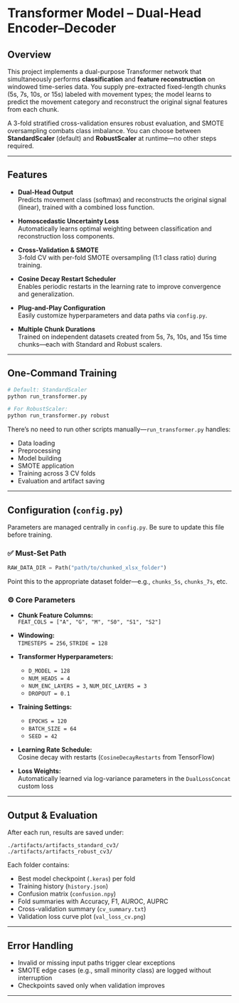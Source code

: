 # Transformer Model – Dual-Head Encoder–Decoder

## Overview

This project implements a dual-purpose Transformer network that simultaneously performs **classification** and **feature reconstruction** on windowed time-series data. You supply pre-extracted fixed-length chunks (5s, 7s, 10s, or 15s) labeled with movement types; the model learns to predict the movement category and reconstruct the original signal features from each chunk.

A 3-fold stratified cross-validation ensures robust evaluation, and SMOTE oversampling combats class imbalance. You can choose between **StandardScaler** (default) and **RobustScaler** at runtime—no other steps required.

---

## Features

- **Dual-Head Output**  
  Predicts movement class (softmax) and reconstructs the original signal (linear), trained with a combined loss function.

- **Homoscedastic Uncertainty Loss**  
  Automatically learns optimal weighting between classification and reconstruction loss components.

- **Cross-Validation & SMOTE**  
  3-fold CV with per-fold SMOTE oversampling (1:1 class ratio) during training.

- **Cosine Decay Restart Scheduler**  
  Enables periodic restarts in the learning rate to improve convergence and generalization.

- **Plug-and-Play Configuration**  
  Easily customize hyperparameters and data paths via `config.py`.

- **Multiple Chunk Durations**  
  Trained on independent datasets created from 5s, 7s, 10s, and 15s time chunks—each with Standard and Robust scalers.

---

## One-Command Training

```bash
# Default: StandardScaler
python run_transformer.py

# For RobustScaler:
python run_transformer.py robust
```

There’s no need to run other scripts manually—`run_transformer.py` handles:
- Data loading  
- Preprocessing  
- Model building  
- SMOTE application  
- Training across 3 CV folds  
- Evaluation and artifact saving  

---

## Configuration (`config.py`)

Parameters are managed centrally in `config.py`. Be sure to update this file before training.

### ✅ Must-Set Path

```python
RAW_DATA_DIR = Path("path/to/chunked_xlsx_folder")
```

Point this to the appropriate dataset folder—e.g., `chunks_5s`, `chunks_7s`, etc.

### ⚙️ Core Parameters

- **Chunk Feature Columns:**  
  `FEAT_COLS = ["A", "G", "M", "S0", "S1", "S2"]`

- **Windowing:**  
  `TIMESTEPS = 256`, `STRIDE = 128`

- **Transformer Hyperparameters:**  
  - `D_MODEL = 128`  
  - `NUM_HEADS = 4`  
  - `NUM_ENC_LAYERS = 3`, `NUM_DEC_LAYERS = 3`  
  - `DROPOUT = 0.1`  

- **Training Settings:**  
  - `EPOCHS = 120`  
  - `BATCH_SIZE = 64`  
  - `SEED = 42`  

- **Learning Rate Schedule:**  
  Cosine decay with restarts (`CosineDecayRestarts` from TensorFlow)

- **Loss Weights:**  
  Automatically learned via log-variance parameters in the `DualLossConcat` custom loss

---

## Output & Evaluation

After each run, results are saved under:

```plaintext
./artifacts/artifacts_standard_cv3/
./artifacts/artifacts_robust_cv3/
```

Each folder contains:
- Best model checkpoint (`.keras`) per fold
- Training history (`history.json`)
- Confusion matrix (`confusion.npy`)
- Fold summaries with Accuracy, F1, AUROC, AUPRC
- Cross-validation summary (`cv_summary.txt`)
- Validation loss curve plot (`val_loss_cv.png`)

---

## Error Handling

- Invalid or missing input paths trigger clear exceptions  
- SMOTE edge cases (e.g., small minority class) are logged without interruption  
- Checkpoints saved only when validation improves  

---
